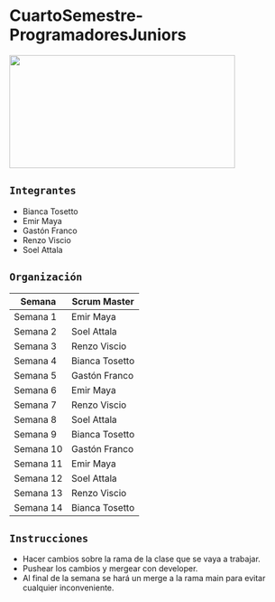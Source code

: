 # CuartoSemestre-ProgramadoresJuniors

<img src="https://media.giphy.com/media/qgQUggAC3Pfv687qPC/giphy.gif" align="center" height="200" width="400" />

## `Integrantes`

- Bianca Tosetto
- Emir Maya
- Gastón Franco
- Renzo Viscio
- Soel Attala

## `Organización`

| Semana | Scrum Master |
| ---- | ---- |
| Semana 1 | Emir Maya |
| Semana 2 | Soel Attala |
| Semana 3 | Renzo Viscio |
| Semana 4 | Bianca Tosetto|
| Semana 5 | Gastón Franco |
| Semana 6 | Emir Maya |
| Semana 7 | Renzo Viscio |
| Semana 8 | Soel Attala |
| Semana 9 | Bianca Tosetto|
| Semana 10 | Gastón Franco |
| Semana 11 | Emir Maya |
| Semana 12 | Soel Attala |
| Semana 13 | Renzo Viscio |
| Semana 14 | Bianca Tosetto|


## `Instrucciones` 
- Hacer cambios sobre la rama de la clase que se vaya a trabajar.
- Pushear los cambios y mergear con developer. 
- Al final de la semana se hará un merge a la rama main para evitar cualquier inconveniente.
